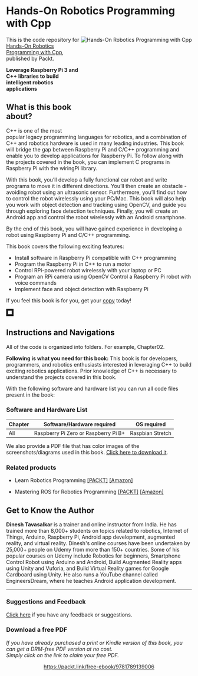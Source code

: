# Hands-On Robotics Programming with Cpp 

<a href="https://prod.packtpub.com/hardware-and-creative/hands-robotics-programming-c?utm_source=github&utm_medium=repository&utm_campaign=9781789139006">  <img src="https://prod.packtpub.com/media/catalog/product/cache/a22c7d190d97ca25f5f1089471ab8502/b/1/b10651_mockupcover_0.png" alt="Hands-On Robotics Programming with Cpp" height="256px" align="right"></a>

This is the code repository for [Hands-On Robotics Programming with Cpp](https://prod.packtpub.com/hardware-and-creative/hands-robotics-programming-c?utm_source=github&utm_medium=repository&utm_campaign=9781789139006), published by Packt.

**Leverage Raspberry Pi 3 and C++ libraries to build intelligent robotics applications**

## What is this book about?
C++ is one of the most popular legacy programming languages for robotics, and a combination of C++ and robotics hardware is used in many leading industries. This book will bridge the gap between Raspberry Pi and C/C++ programming and enable you to develop applications for Raspberry Pi. To follow along with the projects covered in the book, you can implement C programs in Raspberry Pi with the wiringPi library.

With this book, you’ll develop a fully functional car robot and write programs to move it in different directions. You’ll then create an obstacle - avoiding robot using an ultrasonic sensor. Furthermore, you’ll find out how to control the robot wirelessly using your PC/Mac. This book will also help you work with object detection and tracking using OpenCV, and guide you through exploring face detection techniques. Finally, you will create an Android app and control the robot wirelessly with an Android smartphone.

By the end of this book, you will have gained experience in developing a robot using Raspberry Pi and C/C++ programming.

This book covers the following exciting features:

* Install software in Raspberry Pi compatible with C++ programming
* Program the Raspberry Pi in C++ to run a motor
* Control RPi-powered robot wirelessly with your laptop or PC
* Program an RPi camera using OpenCV Control a Raspberry Pi robot with voice commands
* Implement face and object detection with Raspberry Pi

If you feel this book is for you, get your [copy](https://www.amazon.com/dp/1789139007) today!

<a href="https://www.packtpub.com/?utm_source=github&utm_medium=banner&utm_campaign=GitHubBanner"><img src="https://raw.githubusercontent.com/PacktPublishing/GitHub/master/GitHub.png" 
alt="https://www.packtpub.com/" border="5" /></a>

## Instructions and Navigations
All of the code is organized into folders. For example, Chapter02.

**Following is what you need for this book:**
This book is for developers, programmers, and robotics enthusiasts interested in leveraging C++ to build exciting robotics applications. Prior knowledge of C++ is necessary to understand the projects covered in this book.

With the following software and hardware list you can run all code files present in the book:
### Software and Hardware List
| Chapter | Software/Hardware required | OS required |
| -------- | ------------------------------------ | ----------------------------------- |
| All | Raspberry Pi Zero or Raspberry Pi B+ | Raspbian Stretch |


We also provide a PDF file that has color images of the screenshots/diagrams used in this book. [Click here to download it](https://www.packtpub.com/sites/default/files/downloads/9781789139006_ColorImages.pdf).

### Related products
* Learn Robotics Programming [[PACKT]](https://prod.packtpub.com/hardware-and-creative/learn-robotics-programming?utm_source=github&utm_medium=repository&utm_campaign=9781789340747) [[Amazon]](https://www.amazon.com/dp/1789340748)

* Mastering ROS for Robotics Programming [[PACKT]](https://prod.packtpub.com/hardware-and-creative/mastering-ros-robotics-programming?utm_source=github&utm_medium=repository&utm_campaign=9781783551798) [[Amazon]](https://www.amazon.com/dp/1788478959)


## Get to Know the Author
**Dinesh Tavasalkar** is a trainer and online instructor from India. He has trained more than 8,000+ students on topics related to robotics, Internet of Things, Arduino, Raspberry Pi, Android app development, augmented reality, and virtual reality. Dinesh's online courses have been undertaken by 25,000+ people on Udemy from more than 150+ countries. Some of his popular courses on Udemy include Robotics for beginners, Smartphone Control Robot using Arduino and Android, Build Augmented Reality apps using Unity and Vuforia, and Build Virtual Reality games for Google Cardboard using Unity. He also runs a YouTube channel called EngineersDream, where he teaches Android application development.


****


### Suggestions and Feedback
[Click here](https://docs.google.com/forms/d/e/1FAIpQLSdy7dATC6QmEL81FIUuymZ0Wy9vH1jHkvpY57OiMeKGqib_Ow/viewform) if you have any feedback or suggestions.


### Download a free PDF

 <i>If you have already purchased a print or Kindle version of this book, you can get a DRM-free PDF version at no cost.<br>Simply click on the link to claim your free PDF.</i>
<p align="center"> <a href="https://packt.link/free-ebook/9781789139006">https://packt.link/free-ebook/9781789139006 </a> </p>